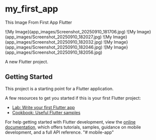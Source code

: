 # my_first_app

This Image From First App Flutter

![My Image}(app_images/Screenshot_20250910_181706.jpg)
![My Image}(app_images/Screenshot_20250910_182027.jpg)
![My Image}(app_images/Screenshot_20250910_182032.jpg)
![My Image}(app_images/Screenshot_20250910_182046.jpg)
![My Image}(app_images/Screenshot_20250910_182056.jpg)

A new Flutter project.

## Getting Started

This project is a starting point for a Flutter application.

A few resources to get you started if this is your first Flutter project:

- [Lab: Write your first Flutter app](https://docs.flutter.dev/get-started/codelab)
- [Cookbook: Useful Flutter samples](https://docs.flutter.dev/cookbook)

For help getting started with Flutter development, view the
[online documentation](https://docs.flutter.dev/), which offers tutorials,
samples, guidance on mobile development, and a full API reference.
"# mobile-app" 
